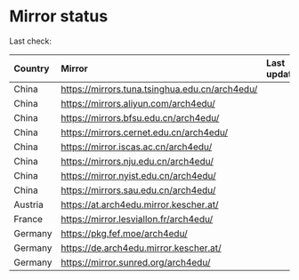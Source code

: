 <script src="./time.js"></script>
# Mirror status
Last check: <script type="text/javascript">localize(1701983757.3971815);</script>

|Country|Mirror|Last update|
|:------|:-----|:----------|
|China|https://mirrors.tuna.tsinghua.edu.cn/arch4edu/|<script type="text/javascript">localize(1701973920);</script>|
|China|https://mirrors.aliyun.com/arch4edu/|<script type="text/javascript">localize(1701973920);</script>|
|China|https://mirrors.bfsu.edu.cn/arch4edu/|<script type="text/javascript">localize(1701930767);</script>|
|China|https://mirrors.cernet.edu.cn/arch4edu/|<script type="text/javascript">localize(1701930767);</script>|
|China|https://mirror.iscas.ac.cn/arch4edu/|<script type="text/javascript">localize(1701930767);</script>|
|China|https://mirrors.nju.edu.cn/arch4edu/|<script type="text/javascript">localize(1701887762);</script>|
|China|https://mirror.nyist.edu.cn/arch4edu/|<script type="text/javascript">localize(1701973920);</script>|
|China|https://mirrors.sau.edu.cn/arch4edu/|<script type="text/javascript">localize(1701973920);</script>|
|Austria|https://at.arch4edu.mirror.kescher.at/|<script type="text/javascript">localize(1701973920);</script>|
|France|https://mirror.lesviallon.fr/arch4edu/|<script type="text/javascript">localize(1701973920);</script>|
|Germany|https://pkg.fef.moe/arch4edu/|<script type="text/javascript">localize(1701973920);</script>|
|Germany|https://de.arch4edu.mirror.kescher.at/|<script type="text/javascript">localize(1701973920);</script>|
|Germany|https://mirror.sunred.org/arch4edu/|<script type="text/javascript">localize(1701973920);</script>|

<script src="./tablefilter/tablefilter.js"></script>
<script src="./table.js"></script>